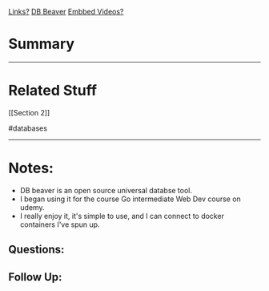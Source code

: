 [Links?](#)
[DB Beaver](https://dbeaver.io/)
[Embbed Videos?](#)
# Summary
----

# Related Stuff
[[Section 2]]

#databases 

----
# Notes:
- DB beaver is an open source universal databse tool. 
- I began using it for the course Go intermediate Web Dev course on udemy.
- I really enjoy it, it's simple to use, and I can connect to docker containers I've spun up.

## Questions:

## Follow Up:
